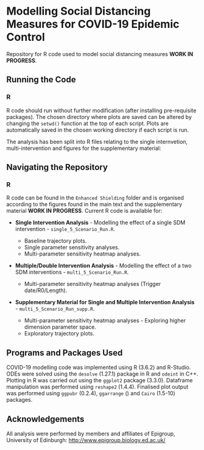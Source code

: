 # Modelling Social Distancing Measures for COVID-19 Epidemic Control

Repository for R code used to model social distancing measures **WORK IN PROGRESS**.

## Running the Code
### R 
R code should run without further modification (after installing pre-requisite packages). 
The chosen directory where plots are saved can be altered by changing the `setwd()` function at the top of each script. Plots are automatically saved in the chosen working directory if each script is run. 

The analysis has been split into R files relating to the single internvetion, multi-intervention and figures for the supplementary material:

## Navigating the Repository 
### R
R code can be found in the `Enhanced Shielding` folder and is organised according to the figures found in the main text and the supplementary material **WORK IN PROGRESS**. Current R code is available for:

* **Single Intervention Analysis** - Modelling the effect of a single SDM intervention - `single_5_Scenario_Run.R`.
	* Baseline trajectory plots.
	* Single parameter sensitivity analyses.
 	* Multi-parameter sensitivity heatmap analyses. 
 
* **Multiple/Double Intervention Analysis** - Modelling the effect of a two SDM interventions - `multi_5_Scenario_Run.R`.
	* Multi-parameter sensitivity heatmap analyses (Trigger date/R0/Length). 
 
* **Supplementary Material for Single and Multiple Intervention Analysis** - `multi_5_Scenario_Run_supp.R`.
	* Multi-parameter sensitivity heatmap analyses - Exploring higher dimension parameter space.
	* Exploratory trajectory plots.

## Programs and Packages Used
COVID-19 modelling code was implemented using R (3.6.2) and R-Studio. ODEs were solved using the `desolve` (1.27.1) package in R and `odeint` in C++. Plotting in R was carried out using the `ggplot2` package (3.3.0). Dataframe manipulation was performed using `reshape2` (1.4.4). Finalised plot output was performed using `ggpubr` (0.2.4), `ggarrange` () and `Cairo` (1.5-10) packages. 

## Acknowledgements 
All analysis were performed by members and affiliates of Epigroup, University of Edinburgh: 
http://www.epigroup.biology.ed.ac.uk/
